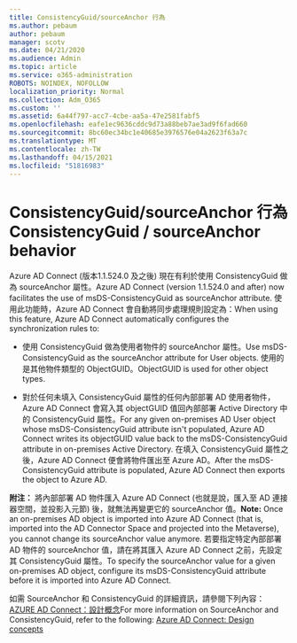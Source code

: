```yaml
---
title: ConsistencyGuid/sourceAnchor 行為
ms.author: pebaum
author: pebaum
manager: scotv
ms.date: 04/21/2020
ms.audience: Admin
ms.topic: article
ms.service: o365-administration
ROBOTS: NOINDEX, NOFOLLOW
localization_priority: Normal
ms.collection: Adm_O365
ms.custom: ''
ms.assetid: 6a44f797-acc7-4cbe-aa5a-47e2581fabf5
ms.openlocfilehash: eafe1ec9636cddc9d73a88beb7ae3ad9f6fad660
ms.sourcegitcommit: 8bc60ec34bc1e40685e3976576e04a2623f63a7c
ms.translationtype: MT
ms.contentlocale: zh-TW
ms.lasthandoff: 04/15/2021
ms.locfileid: "51816983"
---
```

# <a name="consistencyguid--sourceanchor-behavior"></a><span data-ttu-id="8a061-102">ConsistencyGuid/sourceAnchor 行為</span><span class="sxs-lookup"><span data-stu-id="8a061-102">ConsistencyGuid / sourceAnchor behavior</span></span>

<span data-ttu-id="8a061-103">Azure AD Connect (版本1.1.524.0 及之後) 現在有利於使用 ConsistencyGuid 做為 sourceAnchor 屬性。</span><span class="sxs-lookup"><span data-stu-id="8a061-103">Azure AD Connect (version 1.1.524.0 and after) now facilitates the use of msDS-ConsistencyGuid as sourceAnchor attribute.</span></span> <span data-ttu-id="8a061-104">使用此功能時，Azure AD Connect 會自動將同步處理規則設定為：</span><span class="sxs-lookup"><span data-stu-id="8a061-104">When using this feature, Azure AD Connect automatically configures the synchronization rules to:</span></span>
  
- <span data-ttu-id="8a061-105">使用 ConsistencyGuid 做為使用者物件的 sourceAnchor 屬性。</span><span class="sxs-lookup"><span data-stu-id="8a061-105">Use msDS-ConsistencyGuid as the sourceAnchor attribute for User objects.</span></span> <span data-ttu-id="8a061-106">使用的是其他物件類型的 ObjectGUID。</span><span class="sxs-lookup"><span data-stu-id="8a061-106">ObjectGUID is used for other object types.</span></span>
    
- <span data-ttu-id="8a061-107">對於任何未填入 ConsistencyGuid 屬性的任何內部部署 AD 使用者物件，Azure AD Connect 會寫入其 objectGUID 值回內部部署 Active Directory 中的 ConsistencyGuid 屬性。</span><span class="sxs-lookup"><span data-stu-id="8a061-107">For any given on-premises AD User object whose msDS-ConsistencyGuid attribute isn't populated, Azure AD Connect writes its objectGUID value back to the msDS-ConsistencyGuid attribute in on-premises Active Directory.</span></span> <span data-ttu-id="8a061-108">在填入 ConsistencyGuid 屬性之後，Azure AD Connect 便會將物件匯出至 Azure AD。</span><span class="sxs-lookup"><span data-stu-id="8a061-108">After the msDS-ConsistencyGuid attribute is populated, Azure AD Connect then exports the object to Azure AD.</span></span>
    
 <span data-ttu-id="8a061-109">**附注：** 將內部部署 AD 物件匯入 Azure AD Connect (也就是說，匯入至 AD 連接器空間，並投影入元節) 後，就無法再變更它的 sourceAnchor 值。</span><span class="sxs-lookup"><span data-stu-id="8a061-109">**Note:** Once an on-premises AD object is imported into Azure AD Connect (that is, imported into the AD Connector Space and projected into the Metaverse), you cannot change its sourceAnchor value anymore.</span></span> <span data-ttu-id="8a061-110">若要指定特定內部部署 AD 物件的 sourceAnchor 值，請在將其匯入 Azure AD Connect 之前，先設定其 ConsistencyGuid 屬性。</span><span class="sxs-lookup"><span data-stu-id="8a061-110">To specify the sourceAnchor value for a given on-premises AD object, configure its msDS-ConsistencyGuid attribute before it is imported into Azure AD Connect.</span></span> 
  
<span data-ttu-id="8a061-111">如需 SourceAnchor 和 ConsistencyGuid 的詳細資訊，請參閱下列內容： [AZURE AD Connect：設計概念](https://docs.microsoft.com/azure/active-directory/connect/active-directory-aadconnect-design-concepts)</span><span class="sxs-lookup"><span data-stu-id="8a061-111">For more information on SourceAnchor and ConsistencyGuid, refer to the following: [Azure AD Connect: Design concepts](https://docs.microsoft.com/azure/active-directory/connect/active-directory-aadconnect-design-concepts)</span></span>
  

